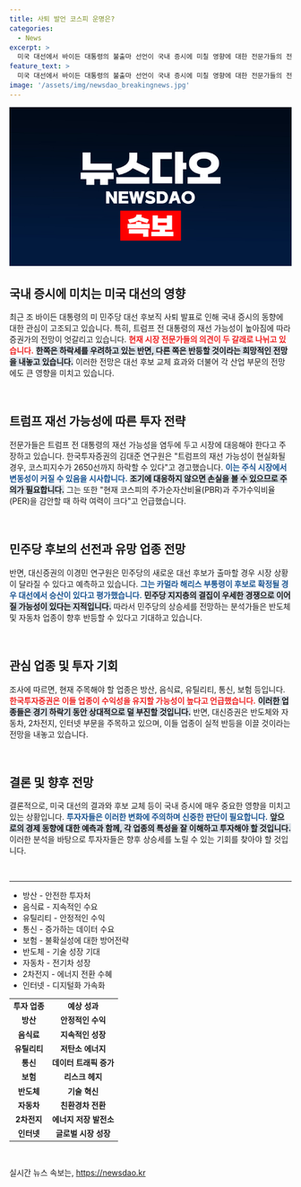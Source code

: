 ```yaml
---
title: 사퇴 발언 코스피 운명은?
categories:
  - News
excerpt: >
  미국 대선에서 바이든 대통령의 불출마 선언이 국내 증시에 미칠 영향에 대한 전문가들의 전망이 갈리고 있다. 트럼프 재선 가능성이 커지는 가운데, 코스피 지수는 2650까지 하락할 것이라는 분석과 2900선을 회복할 것이라는 긍정적 전망이 엇갈린다. 관심 업종도 방산부터 반도체까지 다양해 주목받고 있다.
feature_text: >
  미국 대선에서 바이든 대통령의 불출마 선언이 국내 증시에 미칠 영향에 대한 전문가들의 전망이 갈리고 있다. 트럼프 재선 가능성이 커지는 가운데, 코스피 지수는 2650까지 하락할 것이라는 분석과 2900선을 회복할 것이라는 긍정적 전망이 엇갈린다. 관심 업종도 방산부터 반도체까지 다양해 주목받고 있다.
image: '/assets/img/newsdao_breakingnews.jpg'
---
```


<p><img src="/assets/img/newsdao_breakingnews.jpg" alt="bookingtag 속보" /></p>

<h2 data-ke-size="size26">국내 증시에 미치는 미국 대선의 영향</h2>

<p data-ke-size="size16">최근 조 바이든 대통령의 미 민주당 대선 후보직 사퇴 발표로 인해 국내 증시의 동향에 대한 관심이 고조되고 있습니다. 특히, 트럼프 전 대통령의 재선 가능성이 높아짐에 따라 증권가의 전망이 엇갈리고 있습니다. <b><span style="color: #ee2323;">현재 시장 전문가들의 의견이 두 갈래로 나뉘고 있습니다.</span></b> <b><span style="background-color: #21538527;">한쪽은 하락세를 우려하고 있는 반면, 다른 쪽은 반등할 것이라는 희망적인 전망을 내놓고 있습니다.</span></b> 이러한 전망은 대선 후보 교체 효과와 더불어 각 산업 부문의 전망에도 큰 영향을 미치고 있습니다.</p>

<p data-ke-size="size16">&nbsp;</p>

<h2 data-ke-size="size26">트럼프 재선 가능성에 따른 투자 전략</h2>

<p data-ke-size="size16">전문가들은 트럼프 전 대통령의 재선 가능성을 염두에 두고 시장에 대응해야 한다고 주장하고 있습니다. 한국투자증권의 김대준 연구원은 "트럼프의 재선 가능성이 현실화될 경우, 코스피지수가 2650선까지 하락할 수 있다"고 경고했습니다. <b><span style="color: #1a5490;">이는 주식 시장에서 변동성이 커질 수 있음을 시사합니다.</span></b> <b><span style="background-color: #21538527;">조기에 대응하지 않으면 손실을 볼 수 있으므로 주의가 필요합니다.</span></b> 그는 또한 "현재 코스피의 주가순자산비율(PBR)과 주가수익비율(PER)을 감안할 때 하락 여력이 크다"고 언급했습니다.</p>

<p data-ke-size="size16">&nbsp;</p>

<h2 data-ke-size="size26">민주당 후보의 선전과 유망 업종 전망</h2>

<p data-ke-size="size16">반면, 대신증권의 이경민 연구원은 민주당의 새로운 대선 후보가 출마할 경우 시장 상황이 달라질 수 있다고 예측하고 있습니다. <b><span style="color: #1a5490;">그는 카멀라 해리스 부통령이 후보로 확정될 경우 대선에서 승산이 있다고 평가했습니다.</span></b> <b><span style="background-color: #21538527;">민주당 지지층의 결집이 우세한 경쟁으로 이어질 가능성이 있다는 지적입니다.</span></b> 따라서 민주당의 상승세를 전망하는 분석가들은 반도체 및 자동차 업종이 향후 반등할 수 있다고 기대하고 있습니다.</p>

<p data-ke-size="size16">&nbsp;</p>

<h2 data-ke-size="size26">관심 업종 및 투자 기회</h2>

<p data-ke-size="size16">조사에 따르면, 현재 주목해야 할 업종은 방산, 음식료, 유틸리티, 통신, 보험 등입니다. <b><span style="color: #ee2323;">한국투자증권은 이들 업종이 수익성을 유지할 가능성이 높다고 언급했습니다.</span></b> <b><span style="background-color: #21538527;">이러한 업종들은 경기 하락기 동안 상대적으로 덜 부진할 것입니다.</span></b> 반면, 대신증권은 반도체와 자동차, 2차전지, 인터넷 부문을 주목하고 있으며, 이들 업종이 실적 반등을 이끌 것이라는 전망을 내놓고 있습니다.</p>

<p data-ke-size="size16">&nbsp;</p>

<h2 data-ke-size="size26">결론 및 향후 전망</h2>

<p data-ke-size="size16">결론적으로, 미국 대선의 결과와 후보 교체 등이 국내 증시에 매우 중요한 영향을 미치고 있는 상황입니다. <b><span style="color: #1a5490;">투자자들은 이러한 변화에 주의하며 신중한 판단이 필요합니다.</span></b> <b><span style="background-color: #21538527;">앞으로의 경제 동향에 대한 예측과 함께, 각 업종의 특성을 잘 이해하고 투자해야 할 것입니다.</span></b> 이러한 분석을 바탕으로 투자자들은 향후 상승세를 노릴 수 있는 기회를 찾아야 할 것입니다.</p>

<p data-ke-size="size16">&nbsp;</p>

<hr>

<ul>
<li>방산 - 안전한 투자처</li>
<li>음식료 - 지속적인 수요</li>
<li>유틸리티 - 안정적인 수익</li>
<li>통신 - 증가하는 데이터 수요</li>
<li>보험 - 불확실성에 대한 방어전략</li>
<li>반도체 - 기술 성장 기대</li>
<li>자동차 - 전기차 성장</li>
<li>2차전지 - 에너지 전환 수혜</li>
<li>인터넷 - 디지털화 가속화</li>
</ul>

<table>
<tr>
<td style="text-align: center; height: 17px;"><b>투자 업종</b></td>
<td style="text-align: center; height: 17px;"><b>예상 성과</b></td>
</tr>
<tr>
<td style="text-align: center; height: 17px;"><b>방산</b></td>
<td style="text-align: center; height: 17px;"><b>안정적인 수익</b></td>
</tr>
<tr>
<td style="text-align: center; height: 17px;"><b>음식료</b></td>
<td style="text-align: center; height: 17px;"><b>지속적인 성장</b></td>
</tr>
<tr>
<td style="text-align: center; height: 17px;"><b>유틸리티</b></td>
<td style="text-align: center; height: 17px;"><b>저탄소 에너지</b></td>
</tr>
<tr>
<td style="text-align: center; height: 17px;"><b>통신</b></td>
<td style="text-align: center; height: 17px;"><b>데이터 트래픽 증가</b></td>
</tr>
<tr>
<td style="text-align: center; height: 17px;"><b>보험</b></td>
<td style="text-align: center; height: 17px;"><b>리스크 헤지</b></td>
</tr>
<tr>
<td style="text-align: center; height: 17px;"><b>반도체</b></td>
<td style="text-align: center; height: 17px;"><b>기술 혁신</b></td>
</tr>
<tr>
<td style="text-align: center; height: 17px;"><b>자동차</b></td>
<td style="text-align: center; height: 17px;"><b>친환경차 전환</b></td>
</tr>
<tr>
<td style="text-align: center; height: 17px;"><b>2차전지</b></td>
<td style="text-align: center; height: 17px;"><b>에너지 저장 발전소</b></td>
</tr>
<tr>
<td style="text-align: center; height: 17px;"><b>인터넷</b></td>
<td style="text-align: center; height: 17px;"><b>글로벌 시장 성장</b></td>
</tr>
</table>

<p data-ke-size="size16">&nbsp;</p>
실시간 뉴스 속보는, <a href="https://newsdao.kr" rel="dofollow">https://newsdao.kr</a>


